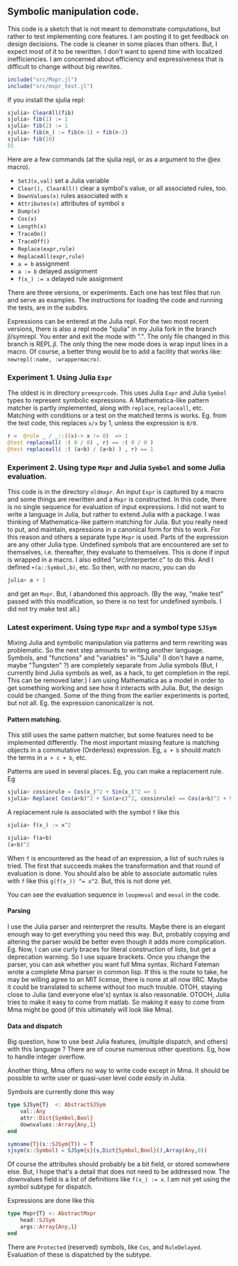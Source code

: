 ## Symbolic manipulation code.

This code is a sketch that is not meant to demonstrate computations,
but rather to test implementing core features.  I am posting it to get
feedback on design decisions. The code is cleaner in some places than
others. But, I expect most of it to be rewritten. I don't want to
spend time with localized inefficiencies. I am concerned about
efficiency and expressiveness that is difficult to change without big
rewrites.

```julia
include("src/Mxpr.jl")
include("src/mxpr_test.jl")
```

If you install the sjulia repl:

```julia
sjulia> ClearAll(fib)
sjulia> fib(1) := 1
sjulia> fib(2) := 1
sjulia> fib(n_) := fib(n-1) + fib(n-2)
sjulia> fib(10)
55
```

Here are a few commands (at the sjulia repl, or as a argument to the @ex macro).

* `SetJ(x,val)` set a Julia variable
* `Clear(), ClearAll()` clear a symbol's value, or all associated rules, too.
* `DownValues(x)` rules associated with x
* `Attributes(x)` attributes of symbol x
* `Dump(x)`
* `Cos(x)`
* `Length(x)`
* `TraceOn()`
* `TraceOff()`
* `Replace(expr,rule)`
* `ReplaceAll(expr,rule)`
* `a = b` assignment
* `a := b` delayed assignment
* `f(x_) := x` delayed rule assignment

There are three versions, or experiments. Each one has test files
that run and serve as examples. The instructions for loading
the code and running the tests,  are in the subdirs.

Expressions can be entered at the Julia repl. For the two most recent
versions, there is also a repl mode "sjulia" in my Julia fork in the branch
jl/symrepl.  You enter and exit the mode with ".". The only file
changed in this branch is REPL.jl. The only thing the new mode does is
wrap input lines in a macro. Of course, a better thing would be to
add a facility that works like: `newrepl(:name, :wrappermacro)`.

### Experiment 1. Using Julia `Expr`

The oldest is in directory `premxprcode`. This uses Julia `Expr` and
Julia `Symbol` types to represent symbolic expressions. A
Mathematica-like pattern matcher is partly implemented, along with
`replace`, `replaceall`, etc.  Matching with conditions or a test on
the matched terms is works.  Eg. from the test code, this replaces
`x/x` by 1, unless the expression is `0/0`.

```julia
r =  @rule _ / _::((x)-> x != 0)  => 1
@test replaceall( :( 0 / 0) , r) == :( 0 / 0 )
@test replaceall( :( (a+b) / (a+b) ) , r) == 1
```

### Experiment 2. Using type `Mxpr` and Julia `Symbol` and some Julia evaluation.

This code is in the directory `oldmxpr`. An input `Expr` is captured
by a macro and some things are rewritten and a `Mxpr` is constructed.
In this code, there is no single sequence for evaluation of input
expressions. I did not want to write a language in Julia, but
rather to extend Julia with a package. I was thinking of
Mathematica-like pattern matching for Julia. But you really need
to put, and maintain, expressions in a canonical form for this to work.
For this reason and others a separate type `Mxpr` is used. Parts of
the expression are any other Julia type. Undefined symbols that are
encountered are set to themselves, i.e. thereafter, they evaluate
to themselves. This is done if input is wrapped in a macro.
I also edited "src/interperter.c" to do this. And I defined
`+(a::Symbol,b)`, etc. So then, with no macro, you can do

```julia
julia> a + 1
```

and get an `Mxpr`. But, I abandoned this approach. (By the way, "make test"
passed with this modification, so there is no test for undefined symbols.
I did not try make test all.)

### Latest experiment. Using type `Mxpr` and a symbol type `SJSym`

Mixing Julia and symbolic manipulation via patterns and term rewriting was problematic.
So the next step amounts to writing another language. Symbols, and "functions" and
"variables" in "SJulia" (I don't have a name, maybe "Tungsten" ?) are completely separate
from Julia symbols (But, I currently bind Julia symbols as well, as a hack, to get completion
in the repl. This can be removed later.)  I am using Mathematica as a model in order to
get something working and see how it interacts with Julia. But, the design could be
changed. Some of the thing from the earlier experiments is ported, but not all. Eg.
the expression canonicalizer is not.

#### Pattern matching.

This still uses the same pattern matcher, but some features need to be implemented differently.
The most important missing feature is matching objects in a commutative (Orderless) expression.
Eg, `a + b` should match the terms in `a + c + b`, etc.

Patterns are used in several places. Eg, you can make a replacement rule. Eg

```julia
sjulia> cossinrule = Cos(x_)^2 + Sin(x_)^2 => 1
sjulia> Replace( Cos(a+b)^2 + Sin(a+c)^2, cossinrule) == Cos(a+b)^2 + Sin(a+c)^2
```

A replacement rule is associated with the symbol `f` like this

```julia
sjulia> f(x_) := x^2

sjulia> f(a+b)
(a+b)^2
```

When `f` is encountered as the head of an expression, a list of such rules is
tried. The first that succeeds makes the transformation and that round of evaluation
is done. You should also be able to  associate automatic rules with `f` like this
`g(f(x_)) ^= x^2`. But, this is not done yet.

You can see the evaluation sequence in `loopmeval` and `meval` in the code.

#### Parsing

I use the Julia parser and reinterpret the results. Maybe there is an elegant enough
way to get everything you need this way. But, probably copying and altering the
parser would be better even though it adds more complication. Eg. Now, I can use curly
braces for literal construction of lists, but get a deprecation warning. So I use
square brackets. Once you change the parser, you can ask whether you want full Mma
syntax. Richard Fateman wrote a complete Mma parser in common lisp. If this
is the route to take, he may be willing agree to an MIT license, there is none at
all now IIRC. Maybe it could be translated to scheme without too much trouble.
OTOH, staying close to Julia (and everyone else's) syntax is also reasonable.
OTOOH, Julia tries to make it easy to come from matlab. So making it easy to
come from Mma might be good (if this ultimately will look like Mma).

#### Data and dispatch

Big question, how to use best Julia features, (multiple dispatch, and
others) with this language ? There are of course numerous other
questions.  Eg, how to handle integer overflow.

Another thing, Mma offers no way to write code except in Mma. It
should be possible to write user or quasi-user level code *easily* in
Julia.

Symbols are currently done this way

```julia
type SJSym{T}  <: AbstractSJSym
    val::Any
    attr::Dict{Symbol,Bool}
    downvalues::Array{Any,1}
end

symname{T}(s::SJSym{T}) = T
sjsym(s::Symbol) = SJSym{s}(s,Dict{Symbol,Bool}(),Array(Any,0))
```

Of course the attributes should probably be a bit field, or stored somewhere
else. But, I hope that's a detail that does not need to be addressed now.
The downvalues field is a list of definitions like `f(x_) := x`. I am not
yet using the symbol subtype for dispatch.

Expressions are done like this

```julia
type Mxpr{T} <: AbstractMxpr
    head::SJSym
    args::Array{Any,1}
end
```

There are `Protected` (reserved) symbols, like `Cos`,
and `RuleDelayed`. Evaluation of these is dispatched by the subtype.

<!--  LocalWords:  julia src sjulia repl ClearAll SetJ DownValues jl
 -->
<!--  LocalWords:  TraceOn TraceOff expr ReplaceAll subdirs symrepl
 -->
<!--  LocalWords:  newrepl wrappermacro premxprcode Mathematica Eg
 -->
<!--  LocalWords:  matcher replaceall Mxpr oldmxpr SJSym SJulia meval
 -->
<!--  LocalWords:  canonicalizer Orderless cossinrule loopmeval Mma
 -->
<!--  LocalWords:  Fateman IIRC OTOOH else's matlab AbstractSJSym
 -->
<!--  LocalWords:  Bool symname sjsym downvalues subtype AbstractMxpr
 -->
<!--  LocalWords:  RuleDelayed
 -->
